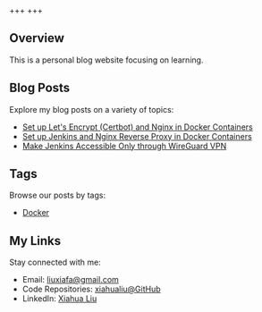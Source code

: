 +++
+++

## Overview

This is a personal blog website focusing on learning.

## Blog Posts

Explore my blog posts on a variety of topics:

- [Set up Let's Encrypt (Certbot) and Nginx in Docker Containers](./blog/nginx-certbot-docker)
- [Set up Jenkins and Nginx Reverse Proxy in Docker Containers](./blog/nginx-jenkins-reverse-proxy)
- [Make Jenkins Accessible Only through WireGuard VPN](./blog/protect-jenkins)

## Tags

Browse our posts by tags:

- [Docker](./tags/docker)

## My Links

Stay connected with me:

- Email: [liuxiafa@gmail.com](mailto:liuxiafa@gmail.com)
- Code Repositories: [xiahualiu@GitHub](https://github.com/xiahualiu)
- LinkedIn: [Xiahua Liu](https://www.linkedin.com/in/xiahualiu/)
